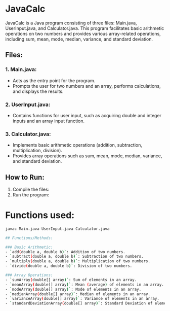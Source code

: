 # JavaCalc

JavaCalc is a Java program consisting of three files: Main.java, UserInput.java, and Calculator.java. This program facilitates basic arithmetic operations on two numbers and provides various array-related operations, including sum, mean, mode, median, variance, and standard deviation.

## Files:

### 1. Main.java:
- Acts as the entry point for the program.
- Prompts the user for two numbers and an array, performs calculations, and displays the results.

### 2. UserInput.java:
- Contains functions for user input, such as acquiring double and integer inputs and an array input function.

### 3. Calculator.java:
- Implements basic arithmetic operations (addition, subtraction, multiplication, division).
- Provides array operations such as sum, mean, mode, median, variance, and standard deviation.

## How to Run:

1. Compile the files:
2. Run the program:


# Functions used:
```bash
javac Main.java UserInput.java Calculator.java

## Functions/Methods:

### Basic Arithmetic:
- `add(double a, double b)`: Addition of two numbers.
- `subtract(double a, double b)`: Subtraction of two numbers.
- `multiply(double a, double b)`: Multiplication of two numbers.
- `divide(double a, double b)`: Division of two numbers.

### Array Operations:
- `sumArray(double[] array)`: Sum of elements in an array.
- `meanArray(double[] array)`: Mean (average) of elements in an array.
- `modeArray(double[] array)`: Mode of elements in an array.
- `medianArray(double[] array)`: Median of elements in an array.
- `varianceArray(double[] array)`: Variance of elements in an array.
- `standardDeviationArray(double[] array)`: Standard Deviation of elements in an array.
